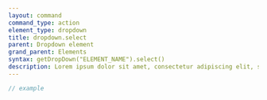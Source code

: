 ```yaml
---
layout: command
command_type: action
element_type: dropdown
title: dropdown.select
parent: Dropdown element
grand_parent: Elements
syntax: getDropDown("ELEMENT_NAME").select()
description: Lorem ipsum dolor sit amet, consectetur adipiscing elit, sed do eiusmod tempor incididunt ut labore et dolore magna aliqua. Ut enim ad minim veniam, quis nostrud exercitation ullamco laboris nisi ut aliquip ex ea commodo consequat.
---
```


```javascript
// example
```